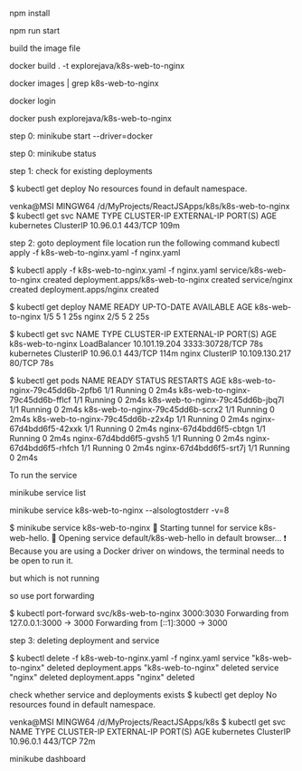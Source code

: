 npm install

npm run start

build the image file

docker build . -t explorejava/k8s-web-to-nginx

docker images | grep k8s-web-to-nginx

docker login

docker push explorejava/k8s-web-to-nginx

step 0: minikube start --driver=docker

step 0: minikube status

step 1:
check for existing deployments

$ kubectl get deploy
No resources found in default namespace.

venka@MSI MINGW64 /d/MyProjects/ReactJSApps/k8s/k8s-web-to-nginx
$ kubectl get svc
NAME         TYPE        CLUSTER-IP   EXTERNAL-IP   PORT(S)   AGE
kubernetes   ClusterIP   10.96.0.1    <none>        443/TCP   109m

step 2:
goto deployment file location run the following command
kubectl apply -f k8s-web-to-nginx.yaml -f nginx.yaml

$ kubectl apply -f k8s-web-to-nginx.yaml -f nginx.yaml
service/k8s-web-to-nginx created
deployment.apps/k8s-web-to-nginx created
service/nginx created
deployment.apps/nginx created

$ kubectl get deploy
NAME               READY   UP-TO-DATE   AVAILABLE   AGE
k8s-web-to-nginx   1/5     5            1           25s
nginx              2/5     5            2           25s

$ kubectl get svc
NAME               TYPE           CLUSTER-IP       EXTERNAL-IP   PORT(S)          AGE
k8s-web-to-nginx   LoadBalancer   10.101.19.204    <pending>     3333:30728/TCP   78s
kubernetes         ClusterIP      10.96.0.1        <none>        443/TCP          114m
nginx              ClusterIP      10.109.130.217   <none>        80/TCP           78s


$ kubectl get pods
NAME                               READY   STATUS    RESTARTS   AGE
k8s-web-to-nginx-79c45dd6b-2pfb6   1/1     Running   0          2m4s
k8s-web-to-nginx-79c45dd6b-fflcf   1/1     Running   0          2m4s
k8s-web-to-nginx-79c45dd6b-jbq7l   1/1     Running   0          2m4s
k8s-web-to-nginx-79c45dd6b-scrx2   1/1     Running   0          2m4s
k8s-web-to-nginx-79c45dd6b-z2x4p   1/1     Running   0          2m4s
nginx-67d4bdd6f5-42xxk             1/1     Running   0          2m4s
nginx-67d4bdd6f5-cbtgn             1/1     Running   0          2m4s
nginx-67d4bdd6f5-gvsh5             1/1     Running   0          2m4s
nginx-67d4bdd6f5-rhfch             1/1     Running   0          2m4s
nginx-67d4bdd6f5-srt7j             1/1     Running   0          2m4s

To run the service

minikube service list

 minikube service k8s-web-to-nginx --alsologtostderr -v=8

$ minikube service k8s-web-to-nginx
🏃  Starting tunnel for service k8s-web-hello.
🎉  Opening service default/k8s-web-hello in default browser...
❗  Because you are using a Docker driver on windows, the terminal needs to be open to run it.



but which is not running

so use port forwarding

$ kubectl port-forward svc/k8s-web-to-nginx 3000:3030
Forwarding from 127.0.0.1:3000 -> 3000
Forwarding from [::1]:3000 -> 3000

step 3:  deleting deployment and service

$ kubectl delete -f k8s-web-to-nginx.yaml -f nginx.yaml
service "k8s-web-to-nginx" deleted
deployment.apps "k8s-web-to-nginx" deleted
service "nginx" deleted
deployment.apps "nginx" deleted


check whether service and deployments exists
$ kubectl get deploy
No resources found in default namespace.

venka@MSI MINGW64 /d/MyProjects/ReactJSApps/k8s
$ kubectl get svc
NAME         TYPE        CLUSTER-IP   EXTERNAL-IP   PORT(S)   AGE
kubernetes   ClusterIP   10.96.0.1    <none>        443/TCP   72m


minikube dashboard








